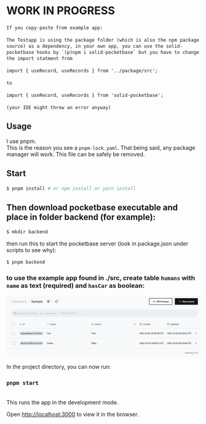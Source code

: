 # WORK IN PROGRESS

    If you copy-paste from example app: 

    The Testapp is using the package folder (which is also the npm package source) as a dependency, in your own app, you can use the solid-pocketbase hooks by `(p)npm i solid-pocketbase` but you have to change the import statment from

    import { useRecord, useRecords } from '../package/src';

    to

    import { useRecord, useRecords } from 'solid-pocketbase';

    (your IDE might throw an error anyway)
 
    


## Usage
I use pnpm. <br>
This is the reason you see a `pnpm-lock.yaml`. That being said, any package manager will work. This file can be safely be removed.

## Start
```bash
$ pnpm install # or npm install or yarn install
```

## Then download pocketbase executable and place in folder backend (for example):

```bash
$ mkdir backend
```
then run this to start the pocketbase server (look in package.json under scripts to see why):
```bash
$ pnpm backend
```

### to use the example app found in ./src, create table `humans` with `name` as text (required) and `hasCar` as boolean:

![Example Collection](collection_example.png)


In the project directory, you can now run:

###  `pnpm start`
<br>
This runs the app in the development mode.

Open [http://localhost:3000](http://localhost:3000) to view it in the browser.
<br>
<br>


